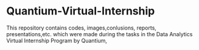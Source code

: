 # Quantium-Virtual-Internship
This repository contains codes, images,conlusions, reports, presentations,etc. which were made during the tasks in the Data Analytics Virtual Internship Program by Quantium,

